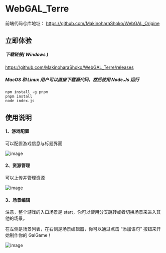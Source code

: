 # WebGAL_Terre

前端代码仓库地址： https://github.com/MakinoharaShoko/WebGAL_Origine

## 立即体验

##### 下载链接( Windows )

https://github.com/MakinoharaShoko/WebGAL_Terre/releases

##### MacOS 和 Linux 用户可以直接下载源代码，然后使用 Node.Js 运行 

```
npm install -g pnpm
pnpm install
node index.js
```

## 使用说明

#### 1、游戏配置

可以配置游戏信息与标题界面

![image](https://user-images.githubusercontent.com/30483415/153714429-99b7cc22-5491-448f-a941-a3771e404cca.png)


#### 2、资源管理

可以上传并管理资源

![image](https://user-images.githubusercontent.com/30483415/153714434-ed73a0cf-0791-40f3-bf7e-9e7793ed6285.png)


#### 3、场景编辑

注意，整个游戏的入口场景是 start，你可以使用分支跳转或者切换场景来进入其他的场景。

在左侧是场景列表，在右侧是场景编辑器，你可以通过点击 “添加语句” 按钮来开始制作你的 GalGame！

![image](https://user-images.githubusercontent.com/30483415/153714444-0a1d5c74-55c6-4ead-9892-2eaae60ebe4a.png)

